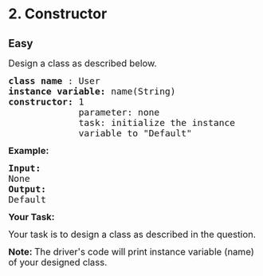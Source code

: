 # 2. Constructor
## Easy
<div class="problem-statement">
                <p></p><p><span style="font-size:18px">Design a class as described below.</span></p>

<pre><span style="font-size:18px"><strong>class name </strong>: User
<strong>instance variable: </strong>name(String)
<strong>constructor:</strong> 1
&nbsp;            parameter: none
&nbsp;            task: initialize the instance
&nbsp;            variable to "Default"
</span></pre>

<p><span style="font-size:18px"><strong>Example:</strong></span></p>

<pre><span style="font-size:18px"><strong>Input:</strong>
None
<strong>Output:
</strong>Default</span></pre>

<p><span style="font-size:18px"><strong>Your Task:</strong></span></p>

<p><span style="font-size:18px">Your task is to design a class as described in the question.</span></p>

<p><span style="font-size:18px"><strong>Note:&nbsp;</strong>The driver's code will print instance variable (name) of your designed class.</span></p>
 <p></p>
            </div>